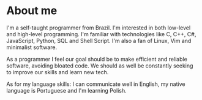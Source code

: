 #  About me
I'm a self-taught programmer from Brazil. I'm interested in both low-level
and high-level programming. I'm familiar with technologies like C, C++, C#,
JavaScript, Python, SQL and Shell Script. I'm also a fan of Linux, Vim and
minimalist software.

As a programmer I feel our goal should be to make efficient and reliable
software, avoiding bloated code. We should as well be constantly seeking to
improve our skills and learn new tech.

As for my language skills: I can communicate well in English, my native
language is Portuguese and I'm learning Polish.

